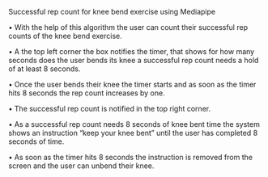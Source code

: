 Successful rep count for knee bend exercise using Mediapipe

•	With the help of this algorithm the user can count their successful rep counts of the knee bend exercise.

•	A the top left corner the box notifies the timer, that shows for how many seconds does the user bends its knee a successful rep count needs a hold of at least 8 seconds.

•	Once the user bends their knee the timer starts and as soon as the timer hits 8 seconds the rep count increases by one.

•	The successful rep count is notified in the top right corner.

•	As a successful rep count needs 8 seconds of knee bent time the system shows an instruction “keep your knee bent” until the user has completed 8 seconds of time.

•	As soon as the timer hits 8 seconds the instruction is removed from the screen and the user can unbend their knee.
